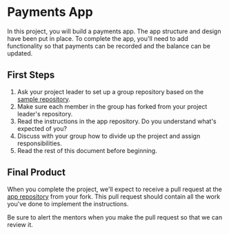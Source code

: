 # Payments App

In this project, you will build a payments app. The app structure and design have been put in place. To complete the app, you'll need to add functionality so that payments can be recorded and the balance can be updated.

## First Steps

1. Ask your project leader to set up a group repository based on the [sample repository](https://github.com/CodeYourFuture/group-project-payments).
2. Make sure each member in the group has forked from your project leader's repository.
3. Read the instructions in the app repository. Do you understand what's expected of you?
4. Discuss with your group how to divide up the project and assign responsibilities.
5. Read the rest of this document before beginning.

## Final Product

When you complete the project, we'll expect to receive a pull request at the [app repository](https://github.com/CodeYourFuture/group-project-payments) from your fork. This pull request should contain all the work you've done to implement the instructions.

Be sure to alert the mentors when you make the pull request so that we can review it.